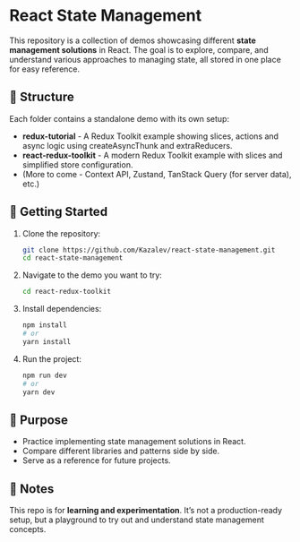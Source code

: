 # React State Management

This repository is a collection of demos showcasing different **state management solutions** in React.
The goal is to explore, compare, and understand various approaches to managing state, all stored in one place for easy reference.

## 📂 Structure

Each folder contains a standalone demo with its own setup:

-   **redux-tutorial** - A Redux Toolkit example showing slices, actions and async logic using createAsyncThunk and extraReducers.
-   **react-redux-toolkit** - A modern Redux Toolkit example with slices and simplified store configuration.
-   (More to come - Context API, Zustand, TanStack Query (for server data), etc.)

## 🚀 Getting Started

1. Clone the repository:

    ```bash
    git clone https://github.com/Kazalev/react-state-management.git
    cd react-state-management
    ```

2. Navigate to the demo you want to try:

    ```bash
    cd react-redux-toolkit
    ```

3. Install dependencies:

    ```bash
    npm install
    # or
    yarn install
    ```

4. Run the project:

    ```bash
    npm run dev
    # or
    yarn dev
    ```

## 🎯 Purpose

-   Practice implementing state management solutions in React.
-   Compare different libraries and patterns side by side.
-   Serve as a reference for future projects.

## 📝 Notes

This repo is for **learning and experimentation**. It’s not a production-ready setup, but a playground to try out and understand state management concepts.
